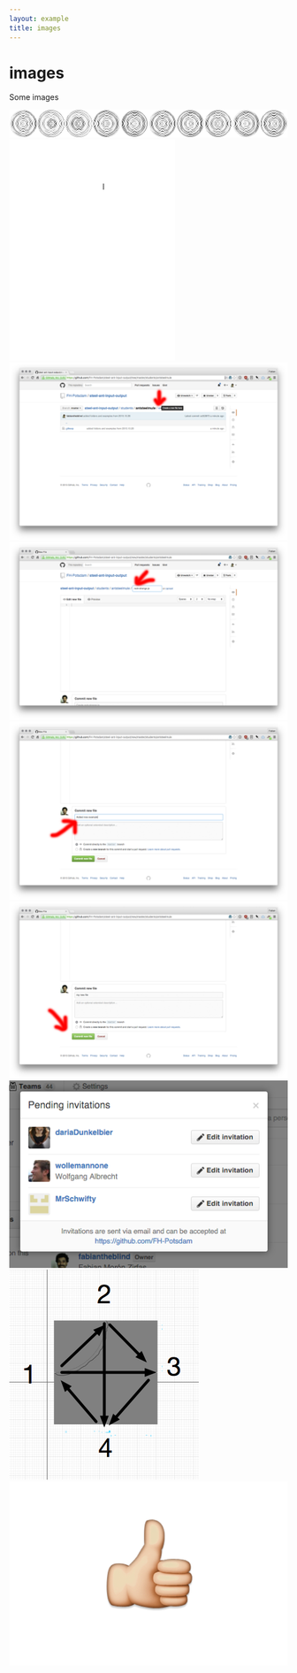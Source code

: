 ```yaml
---
layout: example
title: images
---
```

# images

Some images 

![](circles.png)  
![](neighbours.gif)  
![](new-file-step-1.png)  
![](new-file-step-2.png)  
![](new-file-step-3.png)  
![](new-file-step-4.png)  
![](pending-invites-2.png)  
![](q-rec-algo-01.png)  
![](thumbs-up.png)  